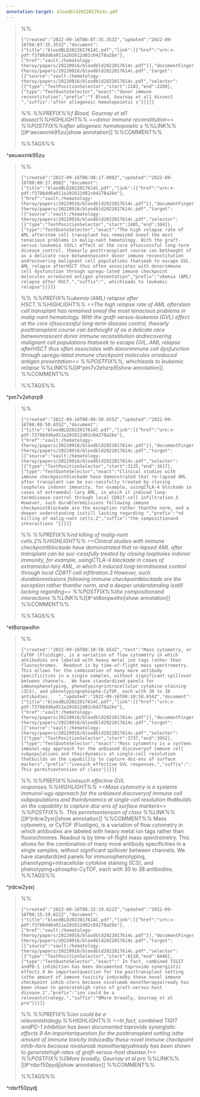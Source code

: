```yaml
---
annotation-target: bloodbld2022017614c.pdf
---
```



>%%
>```annotation-json
>{"created":"2022-09-16T08:07:35.353Z","updated":"2022-09-16T08:07:35.353Z","document":{"title":"bloodBLD2022017614C.pdf","link":[{"href":"urn:x-pdf:f3786dd6a911a201612d02c04278a26e"},{"href":"vault:/hematology-theroy/papers/20220916/bloodbld2022017614c.pdf"}],"documentFingerprint":"f3786dd6a911a201612d02c04278a26e"},"uri":"vault:/hematology-theroy/papers/20220916/bloodbld2022017614c.pdf","target":[{"source":"vault:/hematology-theroy/papers/20220916/bloodbld2022017614c.pdf","selector":[{"type":"TextPositionSelector","start":2182,"end":2209},{"type":"TextQuoteSelector","exact":"donor immune reconstitution","prefix":"f Blood, Gournay et al1 dissect ","suffix":"after allogeneic hematopoietic s"}]}]}
>```
>%%
>*%%PREFIX%%f Blood, Gournay et al1 dissect%%HIGHLIGHT%% ==donor immune reconstitution== %%POSTFIX%%after allogeneic hematopoietic s*
>%%LINK%%[[#^aeuwxmk95zu|show annotation]]
>%%COMMENT%%
>
>%%TAGS%%
>
^aeuwxmk95zu


>%%
>```annotation-json
>{"created":"2022-09-16T08:08:17.098Z","updated":"2022-09-16T08:08:17.098Z","document":{"title":"bloodBLD2022017614C.pdf","link":[{"href":"urn:x-pdf:f3786dd6a911a201612d02c04278a26e"},{"href":"vault:/hematology-theroy/papers/20220916/bloodbld2022017614c.pdf"}],"documentFingerprint":"f3786dd6a911a201612d02c04278a26e"},"uri":"vault:/hematology-theroy/papers/20220916/bloodbld2022017614c.pdf","target":[{"source":"vault:/hematology-theroy/papers/20220916/bloodbld2022017614c.pdf","selector":[{"type":"TextPositionSelector","start":2485,"end":3041},{"type":"TextQuoteSelector","exact":"The high relapse rate of AML afterstem cell transplant has remained oneof the most tenacious problems in malig-nant hematology. With the graft-versus-leukemia (GVL) effect at the core ofsuccessful long-term disease control, theearly posttransplant course can bethought of as a delicate race betweennascent donor immune reconstitution andrecovering malignant cell populations thatseek to escape GVL. AML relapse afterHSCT thus often associates with donorimmune cell dysfunction through upregu-lated immune checkpoint molecules orreduced antigen presentation","prefix":"ukemia (AML) relapse after HSCT.","suffix":", whichleads to leukemic relapse"}]}]}
>```
>%%
>*%%PREFIX%%ukemia (AML) relapse after HSCT.%%HIGHLIGHT%% ==The high relapse rate of AML afterstem cell transplant has remained oneof the most tenacious problems in malig-nant hematology. With the graft-versus-leukemia (GVL) effect at the core ofsuccessful long-term disease control, theearly posttransplant course can bethought of as a delicate race betweennascent donor immune reconstitution andrecovering malignant cell populations thatseek to escape GVL. AML relapse afterHSCT thus often associates with donorimmune cell dysfunction through upregu-lated immune checkpoint molecules orreduced antigen presentation== %%POSTFIX%%, whichleads to leukemic relapse*
>%%LINK%%[[#^pm7v2ehzrp9|show annotation]]
>%%COMMENT%%
>
>%%TAGS%%
>
^pm7v2ehzrp9


>%%
>```annotation-json
>{"created":"2022-09-16T08:08:50.655Z","updated":"2022-09-16T08:08:50.655Z","document":{"title":"bloodBLD2022017614C.pdf","link":[{"href":"urn:x-pdf:f3786dd6a911a201612d02c04278a26e"},{"href":"vault:/hematology-theroy/papers/20220916/bloodbld2022017614c.pdf"}],"documentFingerprint":"f3786dd6a911a201612d02c04278a26e"},"uri":"vault:/hematology-theroy/papers/20220916/bloodbld2022017614c.pdf","target":[{"source":"vault:/hematology-theroy/papers/20220916/bloodbld2022017614c.pdf","selector":[{"type":"TextPositionSelector","start":3135,"end":3617},{"type":"TextQuoteSelector","exact":"Clinical studies with immune checkpointblockade have demonstrated that re-lapsed AML after transplant can be suc-cessfully treated by closing loopholes indonor immunity, for example, usingCTLA-4 blockade in cases of extramedul-lary AML, in which it induced long-termdisease control through local CD81T-cell infiltration.3 However, such durableremissions following immune checkpointblockade are the exception rather thanthe norm, and a deeper understanding isstill lacking regarding ","prefix":"nd killing of malig-nant cells.2","suffix":"the compositionand interactions "}]}]}
>```
>%%
>*%%PREFIX%%nd killing of malig-nant cells.2%%HIGHLIGHT%% ==Clinical studies with immune checkpointblockade have demonstrated that re-lapsed AML after transplant can be suc-cessfully treated by closing loopholes indonor immunity, for example, usingCTLA-4 blockade in cases of extramedul-lary AML, in which it induced long-termdisease control through local CD81T-cell infiltration.3 However, such durableremissions following immune checkpointblockade are the exception rather thanthe norm, and a deeper understanding isstill lacking regarding== %%POSTFIX%%the compositionand interactions*
>%%LINK%%[[#^et8orqwxlhn|show annotation]]
>%%COMMENT%%
>
>%%TAGS%%
>
^et8orqwxlhn


>%%
>```annotation-json
>{"created":"2022-09-16T08:10:58.654Z","text":"Mass cytometry, or CyTOF (Fluidigm), is a variation of flow cytometry in which antibodies are labeled with heavy metal ion tags rather than fluorochromes.  Readout is by time-of-flight mass spectrometry.  This allows for the combination of many more antibody specificities in a single samples, without significant spillover between channels.  We have standardized panels for  immunophenotyping, phenotyping+intracellular cytokine staining (ICS), and phenotyping+phospho-CyTOF, each with 30 to 38  antibodies.   ","updated":"2022-09-16T08:10:58.654Z","document":{"title":"bloodBLD2022017614C.pdf","link":[{"href":"urn:x-pdf:f3786dd6a911a201612d02c04278a26e"},{"href":"vault:/hematology-theroy/papers/20220916/bloodbld2022017614c.pdf"}],"documentFingerprint":"f3786dd6a911a201612d02c04278a26e"},"uri":"vault:/hematology-theroy/papers/20220916/bloodbld2022017614c.pdf","target":[{"source":"vault:/hematology-theroy/papers/20220916/bloodbld2022017614c.pdf","selector":[{"type":"TextPositionSelector","start":3737,"end":3952},{"type":"TextQuoteSelector","exact":"Mass cytometry is a systems immunol-ogy approach for the unbiased discoveryof immune cell subpopulations and theirdynamics at single-cell resolution thatbuilds on the capability to capture doz-ens of surface markers","prefix":"ivesuch effective GVL responses.","suffix":". This permitsextension of class"}]}]}
>```
>%%
>*%%PREFIX%%ivesuch effective GVL responses.%%HIGHLIGHT%% ==Mass cytometry is a systems immunol-ogy approach for the unbiased discoveryof immune cell subpopulations and theirdynamics at single-cell resolution thatbuilds on the capability to capture doz-ens of surface markers== %%POSTFIX%%. This permitsextension of class*
>%%LINK%%[[#^jrdcw2ysrj|show annotation]]
>%%COMMENT%%
>Mass cytometry, or CyTOF (Fluidigm), is a variation of flow cytometry in which antibodies are labeled with heavy metal ion tags rather than fluorochromes.  Readout is by time-of-flight mass spectrometry.  This allows for the combination of many more antibody specificities in a single samples, without significant spillover between channels.  We have standardized panels for  immunophenotyping, phenotyping+intracellular cytokine staining (ICS), and phenotyping+phospho-CyTOF, each with 30 to 38  antibodies.   
>%%TAGS%%
>
^jrdcw2ysrj


>%%
>```annotation-json
>{"created":"2022-09-16T08:15:19.622Z","updated":"2022-09-16T08:15:19.622Z","document":{"title":"bloodBLD2022017614C.pdf","link":[{"href":"urn:x-pdf:f3786dd6a911a201612d02c04278a26e"},{"href":"vault:/hematology-theroy/papers/20220916/bloodbld2022017614c.pdf"}],"documentFingerprint":"f3786dd6a911a201612d02c04278a26e"},"uri":"vault:/hematology-theroy/papers/20220916/bloodbld2022017614c.pdf","target":[{"source":"vault:/hematology-theroy/papers/20220916/bloodbld2022017614c.pdf","selector":[{"type":"TextPositionSelector","start":8110,"end":8446},{"type":"TextQuoteSelector","exact":" In fact, combined TIGIT andPD-1 inhibition has been documented toprovide synergistic effects.9 An importantquestion for the posttransplant setting isthe amount of immune toxicity inducedby these novel immune checkpoint inhib-itors because nivolumab monotherapyalready has been shown to generatehigh rates of graft-versus-host disease.1","prefix":"ion could be a relevantstrategy.","suffix":"0More broadly, Gournay et al pro"}]}]}
>```
>%%
>*%%PREFIX%%ion could be a relevantstrategy.%%HIGHLIGHT%% ==In fact, combined TIGIT andPD-1 inhibition has been documented toprovide synergistic effects.9 An importantquestion for the posttransplant setting isthe amount of immune toxicity inducedby these novel immune checkpoint inhib-itors because nivolumab monotherapyalready has been shown to generatehigh rates of graft-versus-host disease.1== %%POSTFIX%%0More broadly, Gournay et al pro*
>%%LINK%%[[#^rdsrf50pydj|show annotation]]
>%%COMMENT%%
>
>%%TAGS%%
>
^rdsrf50pydj
